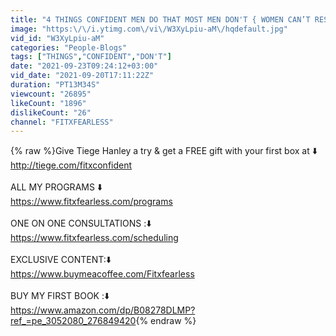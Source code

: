```yaml
---
title: "4 THINGS CONFIDENT MEN DO THAT MOST MEN DON'T { WOMEN CAN’T RESIST THIS }"
image: "https:\/\/i.ytimg.com\/vi\/W3XyLpiu-aM\/hqdefault.jpg"
vid_id: "W3XyLpiu-aM"
categories: "People-Blogs"
tags: ["THINGS","CONFIDENT","DON'T"]
date: "2021-09-23T09:24:12+03:00"
vid_date: "2021-09-20T17:11:22Z"
duration: "PT13M34S"
viewcount: "26895"
likeCount: "1896"
dislikeCount: "26"
channel: "FITXFEARLESS"
---
```

{% raw %}Give Tiege Hanley a try &amp; get a FREE gift with your first box at ⬇️<br /><a rel="nofollow" target="blank" href="http://tiege.com/fitxconfident">http://tiege.com/fitxconfident</a><br /><br />ALL MY PROGRAMS ⬇️<br /><a rel="nofollow" target="blank" href="https://www.fitxfearless.com/programs">https://www.fitxfearless.com/programs</a><br /><br />ONE ON ONE CONSULTATIONS :⬇️<br /><a rel="nofollow" target="blank" href="https://www.fitxfearless.com/scheduling">https://www.fitxfearless.com/scheduling</a><br /><br />EXCLUSIVE CONTENT:⬇️<br /><a rel="nofollow" target="blank" href="https://www.buymeacoffee.com/Fitxfearless">https://www.buymeacoffee.com/Fitxfearless</a><br /><br />BUY MY FIRST BOOK :⬇️<br /><a rel="nofollow" target="blank" href="https://www.amazon.com/dp/B08278DLMP?ref_=pe_3052080_276849420">https://www.amazon.com/dp/B08278DLMP?ref_=pe_3052080_276849420</a>{% endraw %}
